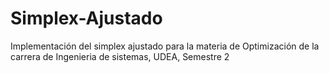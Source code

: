 # Simplex-Ajustado
Implementación del simplex ajustado para la materia de Optimización de la carrera de Ingenieria de sistemas, UDEA, Semestre 2
